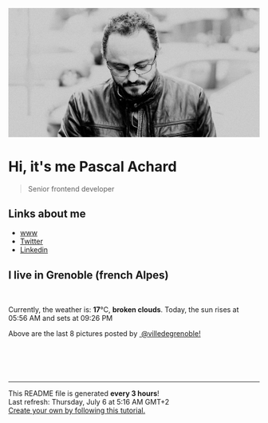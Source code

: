 ![Pascal Achard](./images/photo-pascal-achard.jpg)
# Hi, it's me Pascal Achard
> Senior frontend developer

## Links about me
- [www](https://www.pascal-achard.com)
- [Twitter](https://twitter.com/botmaster)
- [Linkedin](http://www.linkedin.com/in/pascal-achard)


## I live in Grenoble (french Alpes)
<img src="https://openweathermap.org/img/wn/04n@2x.png" alt="">

Currently, the weather is: **17**°C, **broken clouds**.
Today, the sun rises at 05:56 AM and sets at 09:26 PM

Above are the last 8 pictures posted by <a href="https://www.instagram.com/villedegrenoble/" target="_blank"><img alt="" src="https://upload.wikimedia.org/wikipedia/commons/thumb/e/e7/Instagram_logo_2016.svg/1024px-Instagram_logo_2016.svg.png" width="20"/> @villedegrenoble!</a>

<p style="display: flex; flex-wrap: wrap; gap: 20px;">
        <img src="https://cdn1.picuki.com/hosted-by-instagram/q/0exhNuNYnjBcaS3SYdxKjf8R3+JwWgxSZ60STLepjSVmIR1vLHOapZA0mpCl6yRxIwVgFDeSYzxl7IooVF9RCz18PEbeTLGJRDdR5qifXOrN1TVj9p9pnLkxLnMbZnan8MEvVAmYdSgIGaYDG7uo%7C%7CesJ+f%7C%7CqcjcEozGMNbVHmjdttdCwFahlza4lsfe4kx2xu5xncG114WNxahlw5OLUqQUCSKnjMcF6saR5Uvobi9BUpr6gmCG2GGM5b295BTGS9IjOkqg8iyDXdzQspjD3Hu8EIU8hjl246jwT598+sdOlPcBq+MYHmZLxFW9BWmhm+jVBocW+xzTsSUGI%7C%7CgVRwGKOlf7kNPEu+8WgGtKbdInq9HTsWbjNQ6p1V3IcCNXvcnPdNfKSP+kIwqxKT%7C%7CQc3keA9QqoX+jV2DI3CzAX1WCqLcUlG6Tb+6GnzWTZhmDWolRuxJo=.jpeg" alt="" width="200"/>
        <img src="https://cdn1.picuki.com/hosted-by-instagram/q/0exhNuNYnjBcaS3SYdxKjf8R3+JwWgxSZ60STLepjSVmIR1vLHOapZA0mpCl6yRxIwVgFDeSYzxl7IguUFxXDz18PEbeTLaOTjpW66+fVOfN1TBm8Z5ok700KnAcZ3Gs9cYvXAmYdSgIGaYDG7uo%7C%7CesJ+f%7C%7CqcjcEozGMNbVHmjdttdCwFahlza4lsfe4kx2xu5xncG114WNxahlw5OLUqQUCSKnjMcF6saR5Uvobi9BUpr6gmCG2GGM5b295BTGS9IjOkqg8iyDXdzQspjD3F+8EIU8hjl246kA34JwMnbyKYqdU+MYHvqnkHHJBWmhm+jVBocW+xzTsSUGI%7C%7CgVRwGKOlf7kNPEu+8WgGtKbdNW+gS3NfOjkHvYfS0JXU92FQknbM9ahU%7C%7CJehq1JD8AW0V+TxBOqVYKjjzI3CzAX1WCqLstUFqzb+6GnzWTZhmDWolRuxJo=.jpeg" alt="" width="200"/>
        <img src="https://cdn1.picuki.com/hosted-by-instagram/q/0exhNuNYnjBcaS3SYdxKjf8R3+JwWgxSZ60STLepjSVmIR1vLHOapZA0mpCl6yRxIwVgFDeSYzxl4ogiUF9ZAj18PEXZSbyBRTdc6q2cVOvN0TJl9Zdjlb81JHcdbHOr%7C%7CssvUAmYdSgIGaYDG7uo%7C%7CesJ+fjrcjcFrjOMNbRKmDdttdCwFahlza4lsfe4kx2xu5xncG114WNxahlw5OLUqQUCSKnjMcF6saR5Uvobi9BUpr6gmCG2GGM5b295BTGS9IjOkqg8iyDXdzQspjD3F+8EIU8hjl246iYUgbM%7C%7CipG1EKU5+MZhpbPfdVRBWmhm+jVBocW+xzTsSUGI%7C%7CgVRwGKOlf7kNPEu+8WgGtKbdOvr3xCSQb%7C%7CQPaNaR0wpCs%7C%7C9Q0ePd%7C%7CuHFfJNsqVOPsh7%7C%7C1i+41COX%7C%7C3kjwQ3CzAX1WCqLspUEqTb+6GnzWTZhmDWolRuxJo=.jpeg" alt="" width="200"/>
        <img src="https://cdn1.picuki.com/hosted-by-instagram/q/0exhNuNYnjBcaS3SYdxKjf8R3+JwWgxSZ60STLepjSVmIR1vLHOapZA0mpCl6yRxIwVgFDeSYzxl44oqUVtWDj18PEXdSrCPTD1W76yZUujN0Dxv%7C%7CJVgkr4wKXMdZHCn98ovXAmYdSgIGaYDG7uo+qhT5aGuO1lQpTb9d7JGmC4E5ZObS6olhMF4pJ2Jg3Tt%7C%7C9kiJzJE5m4vMAQ%7C%7Co8qL52tEX%7C%7CD+O8BnsaBwVLYBxMQK5qnRlSaHEmw+Jj8uRHagtIj+kOYA2CjldQEy6EePfaAwDnRGjHaStkZ3t4gj1aSNBdxuiekZkIH2bSAEXG428Fk71pu1ynOdV0Gv%7C%7Ckpj7UKCm7qGWNEKrLTJJtytZYPYwR6YZ7jqPZBNbysjItD3YU%7C%7CGIvmjI98fmY4SSqxv9g7soiX7S7734wB4AGgSgWfeWMQ=.jpeg" alt="" width="200"/>
        <img src="https://cdn1.picuki.com/hosted-by-instagram/q/0exhNuNYnjBcaS3SYdxKjf8R3+JwWgxSZ60STLepjSVmIR1vLHOapZA0mpCl6yRxIwVgFDeSYzxl4oIvUV9YDz18PEXdS7KNSDpR6qibVenN1DFk8pdplb01KHQfZnOp8MosXAmYdSgIGaYDG7uo%7C%7CesJ+fjrcjcFrjOMNbRKmDdttdCwFahlza4lsfe4kx2xu5xncG114WNxahlw5OLUqQUCSKnjMcF6saR5Uvobi9BUpr6gmCG2GGM5b295BTGS9IjOkqg8iyDXdzQspjD3F+8EIU8hjl246ices5UeqbKJF4Bi+MZgnKbnVjdBWmhm+jVBocW+xzTsSUGI%7C%7CgVRwGKOlf7kNPEu+8WgGtKbdO3W6Bf1X5T4GK8VfC8qJvj%7C%7Ce2z1AtOPE8tzzokWJatF%7C%7CHDixiW6To%7C%7C5igQ3CzAX1WCqLcdTYtzb+6GnzWTZhmDWolRuxJo=.jpeg" alt="" width="200"/>
        <img src="https://cdn1.picuki.com/hosted-by-instagram/q/0exhNuNYnjBcaS3SYdxKjf8R3+JwWgxSZ60STLepjSVmIR1vLHOapZA0mpCl6yRxIwVgFDeSYzxl4oooUlVUCj1%7C%7CNU3WQLWOTz1X7aicU+vN1DNg9Z5ok7k0JHwbYHWr9cAoVwmYdSgIGaYDG7uo%7C%7CesJ+fjrcjcFrjOMNbRKmDdttdCwFahlza4lsfe4kx2xu5xncG114WNxahlw5OLUqQUCSKnjMcF6saR5Uvobi9BUpr6gmCG2GGM5b295BTGS9IjOkqg8iyDXdzQspjD3Ee8EIU8hjl246j8rvag8itauBaxi+MZgva7tfDJBWmhm+jVBocW+xzTsSUGI%7C%7CgVRwGKOlf7kNPEu+8WgGtKbdujBwXbrTIL1MalOWn8KU8nvSVrlJdu4SuBsmJh7LO1e30TtqSipWKStzhQ3CzAX1WCqLbMkYNnb+6GnzWTZhmDWolRuxJo=.jpeg" alt="" width="200"/>
        <img src="https://cdn1.picuki.com/hosted-by-instagram/q/0exhNuNYnjBcaS3SYdxKjf8R3+JwWgxSZ60STLepjSVmIR1vLHOapZA0mpCl6yRxIwVgFDeSYzxl4okoVllWDT1%7C%7CNU3WQLSOST1X7aidU+3N1jxv%7C%7CJFonLk0JXwbYHCm9sotVAmYdSgIGaYDG7uo%7C%7CesJ+fjrcjcFrjOMNbRKmDdttdCwFahlza4lsfe4kx2xu5xncG114WNxahlw5OLUqQUCSKnjMcF6saR5Uvobi9BUpr6gmCG2GGM5b295BTGS9IjOkqg8iyDXdzQspjD3F+8EIU8hjl246hE345k7oYewJLdA+MYHmvLHfmBBWmhm+jVBocW+xzTsSUGI%7C%7CgVRwGKOlf7kNPEu+8WgGtKbceq5xg3XbLP0J+0feFIsNsXvC0XRMeHiCMZLmbJuS%7C%7CsZ9Gb4yjKNJ6fLjzI3CzAX1WCqLsckYNzb+6GnzWTZhmDWolRuxJo=.jpeg" alt="" width="200"/>
        <img src="https://cdn1.picuki.com/hosted-by-instagram/q/0exhNuNYnjBcaS3SYdxKjf8R3+JwWgxSZ60STLepjSVmIR1vLHOapZA0mpCl6yRxIwVgFDeSYzxl4YooVF9YDz1%7C%7CNUDWTr2BTDZX7q6bVezN1z1m85Nllbg8JHAYZXGr8sUqUAmYdSgIGaYDG7uo%7C%7CesJ+fjrcjcFrjOMNbRKmDdttdCwFahlza4lsfe4kx2xu5xncG114WNxahlw5OLUqQUCSKnjMcF6saR5Uvobi9BUpr6gmCG2GGM5b295BTGS9IjOkqg8iyDXdzQspjD3Hu8EIU8hjl246gMZuK16t72jEbs5+MZg6LHaHVxBWmhm+jVBocW+xzTsSUGI%7C%7CgVRwGKOlf7kNPEu+8WgGtKbd+vE3QjiaZOPFYtjDkI2MerhAFLkBtu5X%7C%7C8NstpfRNUYh1OlvT+8cKDuySI3CzAX1WCqLcRTYqTb+6GnzWTZhmDWolRuxJo=.jpeg" alt="" width="200"/>
</p>

------------
<p>This README file is generated <b>every 3 hours</b>!
    <br />Last refresh: Thursday, July 6 at 5:16 AM GMT+2
    <br /><a href="https://medium.com/@th.guibert/how-to-create-a-self-updating-readme-md-for-your-github-profile-f8b05744ca91">Create your own by following this tutorial.</a>
</p>
<p><a href="https://github.com/botmaster/botmaster/actions/workflows/main.yaml"><img alt="" src="https://github.com/botmaster/botmaster/actions/workflows/main.yaml/badge.svg" /></a></p>

